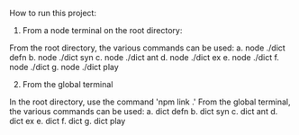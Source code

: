 How to run this project:

1. From a node terminal on the root directory:

From the root directory, the various commands can be used:
a. node ./dict defn <word>
b. node ./dict syn <word>
c. node ./dict ant <word>
d. node ./dict ex <word>
e. node ./dict <word>
f. node ./dict
g. node ./dict play

2. From the global terminal

In the root directory, use the command 'npm link .'
From the global terminal, the various commands can be used:
a. dict defn <word>
b. dict syn <word>
c. dict ant <word>
d. dict ex <word>
e. dict <word>
f. dict
g. dict play